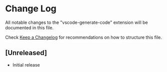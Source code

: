 # Change Log

All notable changes to the "vscode-generate-code" extension will be documented in this file.

Check [Keep a Changelog](http://keepachangelog.com/) for recommendations on how to structure this file.

## [Unreleased]

- Initial release